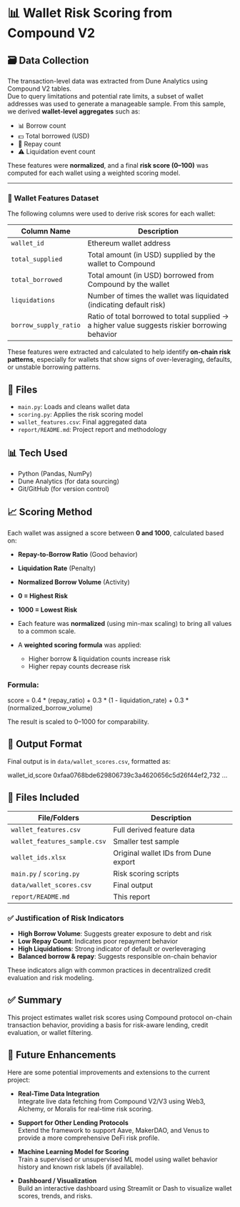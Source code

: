 # 📊 Wallet Risk Scoring from Compound V2

## 🗃️ Data Collection
The transaction-level data was extracted from Dune Analytics using Compound V2 tables.  
Due to query limitations and potential rate limits, a subset of wallet addresses was used to generate a manageable sample.
From this sample, we derived **wallet-level aggregates** such as:
- 📊 Borrow count  
- 💵 Total borrowed (USD)  
- 🔁 Repay count  
- ⚠️ Liquidation event count  

These features were **normalized**, and a final **risk score (0–100)** was computed for each wallet using a weighted scoring model.

---

### 📁 Wallet Features Dataset

The following columns were used to derive risk scores for each wallet:

| Column Name           | Description                                                                 |
|------------------------|-----------------------------------------------------------------------------|
| `wallet_id`            | Ethereum wallet address                                                     |
| `total_supplied`       | Total amount (in USD) supplied by the wallet to Compound                   |
| `total_borrowed`       | Total amount (in USD) borrowed from Compound by the wallet                 |
| `liquidations`         | Number of times the wallet was liquidated (indicating default risk)        |
| `borrow_supply_ratio`  | Ratio of total borrowed to total supplied → a higher value suggests riskier borrowing behavior |

These features were extracted and calculated to help identify **on-chain risk patterns**, especially for wallets that show signs of over-leveraging, defaults, or unstable borrowing patterns.


## 📁 Files

- `main.py`: Loads and cleans wallet data
- `scoring.py`: Applies the risk scoring model
- `wallet_features.csv`: Final aggregated data
- `report/README.md`: Project report and methodology

## 📊 Tech Used

- Python (Pandas, NumPy)
- Dune Analytics (for data sourcing)
- Git/GitHub (for version control)

## 📈 Scoring Method
Each wallet was assigned a score between **0 and 1000**, calculated based on:

- **Repay-to-Borrow Ratio** (Good behavior)
- **Liquidation Rate** (Penalty)
- **Normalized Borrow Volume** (Activity)

- **0 = Highest Risk**
- **1000 = Lowest Risk**

- Each feature was **normalized** (using min-max scaling) to bring all values to a common scale.
- A **weighted scoring formula** was applied:
  - Higher borrow & liquidation counts increase risk
  - Higher repay counts decrease risk


### Formula:
score = 0.4 * (repay_ratio) + 0.3 * (1 - liquidation_rate) + 0.3 * (normalized_borrow_volume)

The result is scaled to 0–1000 for comparability.



## 🧾 Output Format
Final output is in `data/wallet_scores.csv`, formatted as:

wallet_id,score
0xfaa0768bde629806739c3a4620656c5d26f44ef2,732
...


## 📂 Files Included

| File/Folders              | Description                            |
|---------------------------|----------------------------------------|
| `wallet_features.csv`     | Full derived feature data              |
| `wallet_features_sample.csv` | Smaller test sample                    |
| `wallet_ids.xlsx`         | Original wallet IDs from Dune export  |
| `main.py` / `scoring.py`  | Risk scoring scripts                   |
| `data/wallet_scores.csv`  | Final output                           |
| `report/README.md`        | This report                            |


### ✅ Justification of Risk Indicators
- **High Borrow Volume**: Suggests greater exposure to debt and risk
- **Low Repay Count**: Indicates poor repayment behavior
- **High Liquidations**: Strong indicator of default or overleveraging
- **Balanced borrow & repay**: Suggests responsible on-chain behavior

These indicators align with common practices in decentralized credit evaluation and risk modeling.

## ✅ Summary
This project estimates wallet risk scores using Compound protocol on-chain transaction behavior, providing a basis for risk-aware lending, credit evaluation, or wallet filtering.

## 🔮 Future Enhancements

Here are some potential improvements and extensions to the current project:

- **Real-Time Data Integration**  
  Integrate live data fetching from Compound V2/V3 using Web3, Alchemy, or Moralis for real-time risk scoring.

- **Support for Other Lending Protocols**  
  Extend the framework to support Aave, MakerDAO, and Venus to provide a more comprehensive DeFi risk profile.

- **Machine Learning Model for Scoring**  
  Train a supervised or unsupervised ML model using wallet behavior history and known risk labels (if available).

- **Dashboard / Visualization**  
  Build an interactive dashboard using Streamlit or Dash to visualize wallet scores, trends, and risks.

